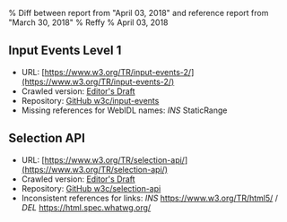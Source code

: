 % Diff between report from "April 03, 2018" and reference report from "March 30, 2018"
% Reffy
% April 03, 2018

## Input Events Level 1

- URL: [https://www.w3.org/TR/input-events-2/](https://www.w3.org/TR/input-events-2/)
- Crawled version: [Editor's Draft](https://rawgit.com/w3c/input-events/v1/index.html)
- Repository: [GitHub w3c/input-events](https://github.com/w3c/input-events)
- Missing references for WebIDL names: *INS* StaticRange


## Selection API

- URL: [https://www.w3.org/TR/selection-api/](https://www.w3.org/TR/selection-api/)
- Crawled version: [Editor's Draft](https://w3c.github.io/selection-api/)
- Repository: [GitHub w3c/selection-api](https://github.com/w3c/selection-api)
- Inconsistent references for links: *INS* https://www.w3.org/TR/html5/ / *DEL* https://html.spec.whatwg.org/


